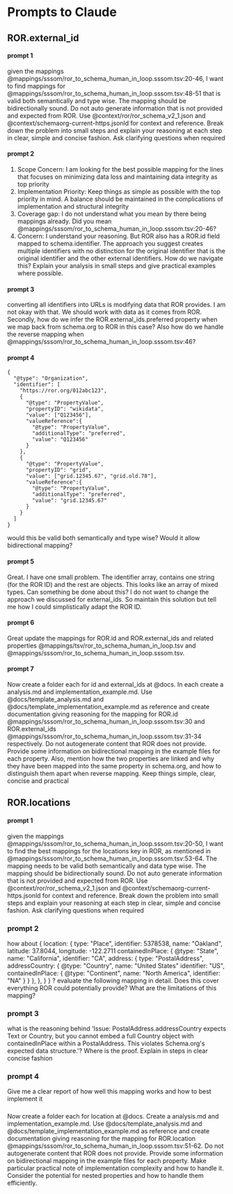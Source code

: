 # Prompts to Claude
## ROR.external_id
#### prompt 1
given the mappings @mappings/sssom/ror_to_schema_human_in_loop.sssom.tsv:20-46, I want to find mappings for @mappings/sssom/ror_to_schema_human_in_loop.sssom.tsv:48-51 that is valid  both semantically and type wise. The mapping should be bidirectionally sound. Do not auto generate information that is not provided and expected from ROR. Use @context/ror/ror_schema_v2_1.json and @context/schemaorg-current-https.jsonld for context and reference. Break down the problem into small steps and explain your reasoning at each step in clear, simple and concise fashion. Ask clarifying questions when required

#### prompt 2
1. Scope Concern: I am looking for the best possible mapping for the lines that focuses on minimizing data loss and maintaining data integrity as top priority
2. Implementation Priority: Keep things as simple as possible with the top priority in mind. A balance should be maintained in the complications of implementation and structural integrity
3. Coverage gap: I do not understand what you mean by there being mappings already. Did you mean @mappings/sssom/ror_to_schema_human_in_loop.sssom.tsv:20-46?
4. Concern: I understand your reasoning. But ROR also has a ROR.id field mapped to schema.identifier. The approach you suggest creates multiple identifiers with no distinction for the original identifier that is the original identifier and the other external identifiers. How do we navigate this? Explain your analysis in small steps and give practical examples where possible.

#### prompt 3
converting all identifiers into URLs is modifying data that ROR provides. I am not okay with that. We should work with data as it comes from ROR. Secondly, how do we infer the ROR.external_ids.preferred property when we map back from schema.org to ROR in this case? Also how do we handle the reverse mapping when @mappings/sssom/ror_to_schema_human_in_loop.sssom.tsv:46?

#### prompt 4
```
{
  "@type": "Organization",
  "identifier": [
    "https://ror.org/012abc123",
    {
      "@type": "PropertyValue",
      "propertyID": "wikidata",
      "value": ["Q123456"],
      "valueReference":{
        "@type": "PropertyValue",
        "additionalType": "preferred",
        "value": "Q123456"
      }
    },
    {
      "@type": "PropertyValue",
      "propertyID": "grid",
      "value": ["grid.12345.67", "grid.old.78"],
      "valueReference":{
        "@type": "PropertyValue",
        "additionalType": "preferred",
        "value": "grid.12345.67"
      }
    }
  ]
}
```
would this be valid both semantically and type wise? Would it allow bidirectional mapping?

#### prompt 5
Great. I have one small problem. The identifier array, contains one string (for the ROR ID) and the rest are objects. This looks like an array of mixed types. Can something be done about this? I do not want to change the approach we discussed for external_ids. So maintain this solution but tell me how I could simplistically adapt the ROR ID.

#### prompt 6
Great update the mappings for ROR.id and ROR.external_ids and related properties @mappings/tsv/ror_to_schema_human_in_loop.tsv and @mappings/sssom/ror_to_schema_human_in_loop.sssom.tsv.

#### prompt 7
Now create a folder each for id and external_ids at @docs. In each create a analysis.md and implementation_example.md. Use @docs/template_analysis.md and @docs/template_implementation_example.md as reference and create documentation giving reasoning for the mapping for ROR.id @mappings/sssom/ror_to_schema_human_in_loop.sssom.tsv:30 and ROR.external_ids @mappings/sssom/ror_to_schema_human_in_loop.sssom.tsv:31-34 respectively. Do not autogenerate content that ROR does not provide. Provide some information on bidirectional mapping in the example files for each property. Also, mention how the two properties are linked and why they have been mapped into the same property in schema.org, and how to distinguish them apart when reverse mapping. Keep things simple, clear, concise and practical


## ROR.locations

#### prompt 1
given the mappings
  @mappings/sssom/ror_to_schema_human_in_loop.sssom.tsv:20-50, I want to
  find the best mappings for the locations key in ROR, as mentioned in
  @mappings/sssom/ror_to_schema_human_in_loop.sssom.tsv:53-64. The
  mapping needs to be valid both semantically and data type wise. The
  mapping should be bidirectionally sound. Do not auto generate
  information that is not provided and expected from ROR. Use
  @context/ror/ror_schema_v2_1.json and
  @context/schemaorg-current-https.jsonld for context and reference.
  Break down the problem into small steps and explain your reasoning at
  each step in clear, simple and concise fashion. Ask clarifying
  questions when required

  ### prompt 2
  how about
  {
   location: {
     type: "Place",
     identifier: 5378538,
     name: "Oakland",
     latitude: 37.8044,
     longitude: -122.2711
     containedInPlace: {
       @type: "State",
       name: "California",
       identifier: "CA",
       address: {
         type: "PostalAddress",
         addressCountry: {
           @type: "Country",
           name: "United States"
           identifier: "US",
           containedInPlace: {
             @type: "Continent",
             name: "North America",
             identifier: "NA"
           }
         }
       },
     },
   }
  } ? evaluate the following mapping in detail. Does this cover everything ROR could potentially provide? What are the limitations of this mapping?
  
  ### prompt 3
  what is the reasoning behind 'Issue: PostalAddress.addressCountry expects Text or Country, but you cannot embed a full Country object with containedInPlace within a PostalAddress. This violates
    Schema.org's expected data structure.'? Where is the proof. Explain in steps in clear concise fashion
    
### prompt 4
Give me a clear report of how well this mapping works and how to best implement it
    
###
Now create a folder each for location  at @docs. Create a analysis.md and implementation_example.md. Use @docs/template_analysis.md and @docs/template_implementation_example.md as reference and create documentation giving reasoning for the mapping for ROR.location @mappings/sssom/ror_to_schema_human_in_loop.sssom.tsv:51-62. Do not autogenerate content that ROR does not provide. Provide some information on bidirectional mapping in the example files for each property. Make particular practical note of implementation complexity and how to handle it. Consider the potential for nested properties and how to handle them efficiently.
